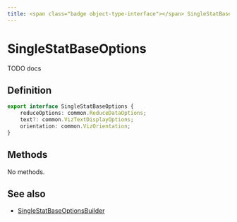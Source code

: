 ```yaml
---
title: <span class="badge object-type-interface"></span> SingleStatBaseOptions
---
```

# <span class="badge object-type-interface"></span> SingleStatBaseOptions

TODO docs

## Definition

```typescript
export interface SingleStatBaseOptions {
	reduceOptions: common.ReduceDataOptions;
	text?: common.VizTextDisplayOptions;
	orientation: common.VizOrientation;
}

```
## Methods

No methods.
## See also

 * <span class="badge builder"></span> [SingleStatBaseOptionsBuilder](./builder-SingleStatBaseOptionsBuilder.md)
